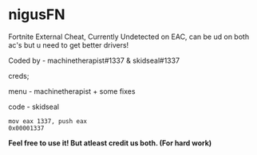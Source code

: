 # nigusFN
Fortnite External Cheat, Currently Undetected on EAC, can be ud on both ac's but u need to get better drivers!

Coded by - machinetherapist#1337 & skidseal#1337

creds;

menu - machinetherapist + some fixes

code - skidseal

```
mov eax 1337, push eax
0x00001337
```

**Feel free to use it! But atleast credit us both. (For hard work)**

